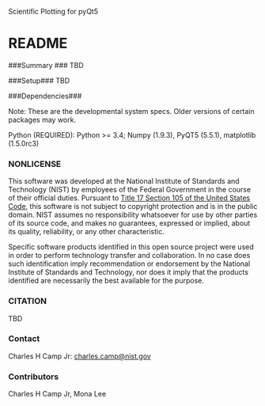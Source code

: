 Scientific Plotting for pyQt5

# README #

###Summary ###
TBD

###Setup###
TBD

###Dependencies###

Note: These are the developmental system specs. Older versions of certain packages may work.

Python (REQUIRED): Python >= 3.4; Numpy (1.9.3), PyQT5 (5.5.1), matplotlib (1.5.0rc3)

### NONLICENSE ###
This software was developed at the National Institute of Standards and Technology (NIST) by
employees of the Federal Government in the course of their official duties. Pursuant to
[Title 17 Section 105 of the United States Code](http://www.copyright.gov/title17/92chap1.html#105),
this software is not subject to copyright protection and is in the public domain.
NIST assumes no responsibility whatsoever for use by other parties of its source code,
and makes no guarantees, expressed or implied, about its quality, reliability, or any other characteristic.

Specific software products identified in this open source project were used in order
to perform technology transfer and collaboration. In no case does such identification imply
recommendation or endorsement by the National Institute of Standards and Technology, nor
does it imply that the products identified are necessarily the best available for the
purpose.

### CITATION ###
TBD


### Contact ###
Charles H Camp Jr: [charles.camp@nist.gov](mailto:charles.camp@nist.gov)

### Contributors ###
Charles H Camp Jr, Mona Lee
